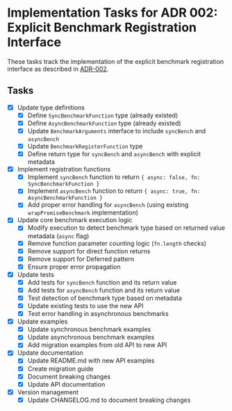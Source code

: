 # Implementation Tasks for ADR 002: Explicit Benchmark Registration Interface

These tasks track the implementation of the explicit benchmark registration interface as described in [ADR-002](./adr-002-explicit-benchmark-registration.en.md).

## Tasks

- [x] Update type definitions
  - [x] Define `SyncBenchmarkFunction` type (already existed)
  - [x] Define `AsyncBenchmarkFunction` type (already existed)
  - [x] Update `BenchmarkArguments` interface to include `syncBench` and `asyncBench`
  - [x] Update `BenchmarkRegisterFunction` type
  - [x] Define return type for `syncBench` and `asyncBench` with explicit metadata

- [x] Implement registration functions
  - [x] Implement `syncBench` function to return `{ async: false, fn: SyncBenchmarkFunction }` 
  - [x] Implement `asyncBench` function to return `{ async: true, fn: AsyncBenchmarkFunction }` 
  - [x] Add proper error handling for `asyncBench` (using existing `wrapPromiseBenchmark` implementation)

- [x] Update core benchmark execution logic
  - [x] Modify execution to detect benchmark type based on returned value metadata (`async` flag)
  - [x] Remove function parameter counting logic (`fn.length` checks)
  - [x] Remove support for direct function returns
  - [x] Remove support for Deferred pattern
  - [x] Ensure proper error propagation

- [x] Update tests
  - [x] Add tests for `syncBench` function and its return value
  - [x] Add tests for `asyncBench` function and its return value
  - [x] Test detection of benchmark type based on metadata
  - [x] Update existing tests to use the new API
  - [x] Test error handling in asynchronous benchmarks

- [x] Update examples
  - [x] Update synchronous benchmark examples
  - [x] Update asynchronous benchmark examples
  - [x] Add migration examples from old API to new API

- [x] Update documentation
  - [x] Update README.md with new API examples
  - [x] Create migration guide
  - [x] Document breaking changes
  - [x] Update API documentation

- [x] Version management
  - [x] Update CHANGELOG.md to document breaking changes
